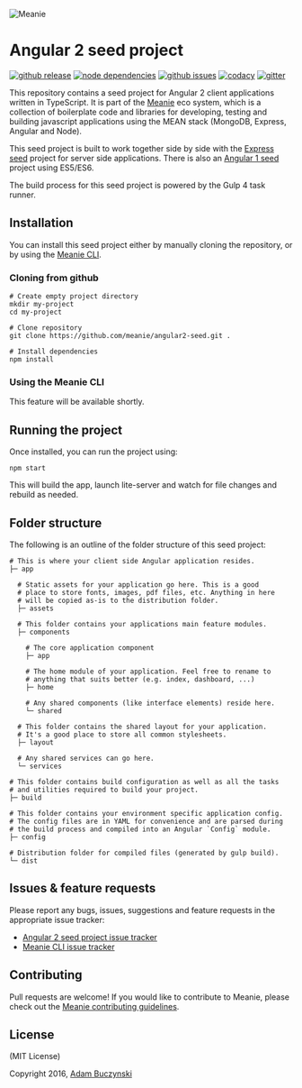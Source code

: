 ![Meanie](https://raw.githubusercontent.com/meanie/meanie/master/meanie-logo-full.png)

# Angular 2 seed project

[![github release](https://img.shields.io/github/release/meanie/angular2-seed.svg)](https://github.com/meanie/angular2-seed/releases)
[![node dependencies](https://david-dm.org/meanie/angular2-seed.svg)](https://david-dm.org/meanie/angular2-seed)
[![github issues](https://img.shields.io/github/issues/meanie/angular2-seed.svg)](https://github.com/meanie/angular2-seed/issues)
[![codacy](https://img.shields.io/codacy/e1b8317ac4694c208019de08ae012856.svg)](https://www.codacy.com/app/meanie/angular2-seed)
[![gitter](https://img.shields.io/badge/gitter-join%20chat%20%E2%86%92-brightgreen.svg)](https://gitter.im/meanie/meanie?utm_source=badge&utm_medium=badge&utm_campaign=pr-badge&utm_content=badge)

This repository contains a seed project for Angular 2 client applications written in TypeScript. It is part of the [Meanie](https://github.com/meanie/meanie) eco system, which is a collection of boilerplate code and libraries for developing, testing and building javascript applications using the MEAN stack (MongoDB, Express, Angular and Node).

This seed project is built to work together side by side with the [Express seed](https://github.com/meanie/express-seed) project for server side applications. There is also an [Angular 1 seed](https://github.com/meanie/angular-seed) project using ES5/ES6.

The build process for this seed project is powered by the Gulp 4 task runner.

## Installation
You can install this seed project either by manually cloning the repository, or by using the [Meanie CLI](https://www.npmjs.com/package/meanie).

### Cloning from github
```shell
# Create empty project directory
mkdir my-project
cd my-project

# Clone repository
git clone https://github.com/meanie/angular2-seed.git .

# Install dependencies
npm install
```

### Using the Meanie CLI
This feature will be available shortly.
<!-- ```shell
# Create empty project directory
mkdir my-project
cd my-project

# Seed a new Angular 2 project
meanie seed angular2
```

If you don't have the Meanie CLI tool installed, you can install it using:

```shell
npm install -g meanie
```  -->

## Running the project
Once installed, you can run the project using:

```shell
npm start
```

This will build the app, launch lite-server and watch for file changes and rebuild as needed.

## Folder structure

The following is an outline of the folder structure of this seed project:

```shell
# This is where your client side Angular application resides.
├─ app

  # Static assets for your application go here. This is a good
  # place to store fonts, images, pdf files, etc. Anything in here
  # will be copied as-is to the distribution folder.
  ├─ assets

  # This folder contains your applications main feature modules.
  ├─ components

    # The core application component
    ├─ app

    # The home module of your application. Feel free to rename to
    # anything that suits better (e.g. index, dashboard, ...)
    ├─ home

    # Any shared components (like interface elements) reside here.
    └─ shared

  # This folder contains the shared layout for your application.
  # It's a good place to store all common stylesheets.
  ├─ layout

  # Any shared services can go here.
  └─ services

# This folder contains build configuration as well as all the tasks
# and utilities required to build your project.
├─ build

# This folder contains your environment specific application config.
# The config files are in YAML for convenience and are parsed during
# the build process and compiled into an Angular `Config` module.
├─ config

# Distribution folder for compiled files (generated by gulp build).
└─ dist
```

## Issues & feature requests

Please report any bugs, issues, suggestions and feature requests in the appropriate issue tracker:
* [Angular 2 seed project issue tracker](https://github.com/meanie/angular2-seed/issues)
* [Meanie CLI issue tracker](https://github.com/meanie/meanie/issues)

## Contributing

Pull requests are welcome! If you would like to contribute to Meanie, please check out the [Meanie contributing guidelines](https://github.com/meanie/meanie/blob/master/CONTRIBUTING.md).

## License

(MIT License)

Copyright 2016, [Adam Buczynski](http://adambuczynski.com)
